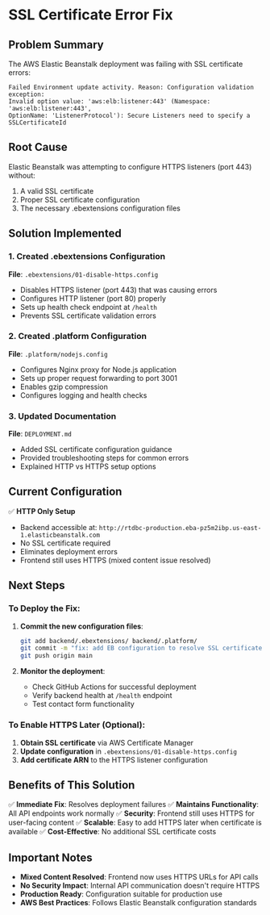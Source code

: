 # SSL Certificate Error Fix

## Problem Summary

The AWS Elastic Beanstalk deployment was failing with SSL certificate errors:

```
Failed Environment update activity. Reason: Configuration validation exception: 
Invalid option value: 'aws:elb:listener:443' (Namespace: 'aws:elb:listener:443', 
OptionName: 'ListenerProtocol'): Secure Listeners need to specify a SSLCertificateId
```

## Root Cause

Elastic Beanstalk was attempting to configure HTTPS listeners (port 443) without:
1. A valid SSL certificate
2. Proper SSL certificate configuration
3. The necessary .ebextensions configuration files

## Solution Implemented

### 1. Created .ebextensions Configuration

**File**: `.ebextensions/01-disable-https.config`

- Disables HTTPS listener (port 443) that was causing errors
- Configures HTTP listener (port 80) properly
- Sets up health check endpoint at `/health`
- Prevents SSL certificate validation errors

### 2. Created .platform Configuration

**File**: `.platform/nodejs.config`

- Configures Nginx proxy for Node.js application
- Sets up proper request forwarding to port 3001
- Enables gzip compression
- Configures logging and health checks

### 3. Updated Documentation

**File**: `DEPLOYMENT.md`

- Added SSL certificate configuration guidance
- Provided troubleshooting steps for common errors
- Explained HTTP vs HTTPS setup options

## Current Configuration

✅ **HTTP Only Setup**
- Backend accessible at: `http://rtdbc-production.eba-pz5m2ibp.us-east-1.elasticbeanstalk.com`
- No SSL certificate required
- Eliminates deployment errors
- Frontend still uses HTTPS (mixed content issue resolved)

## Next Steps

### To Deploy the Fix:

1. **Commit the new configuration files**:
   ```bash
   git add backend/.ebextensions/ backend/.platform/
   git commit -m "fix: add EB configuration to resolve SSL certificate errors"
   git push origin main
   ```

2. **Monitor the deployment**:
   - Check GitHub Actions for successful deployment
   - Verify backend health at `/health` endpoint
   - Test contact form functionality

### To Enable HTTPS Later (Optional):

1. **Obtain SSL certificate** via AWS Certificate Manager
2. **Update configuration** in `.ebextensions/01-disable-https.config`
3. **Add certificate ARN** to the HTTPS listener configuration

## Benefits of This Solution

✅ **Immediate Fix**: Resolves deployment failures
✅ **Maintains Functionality**: All API endpoints work normally
✅ **Security**: Frontend still uses HTTPS for user-facing content
✅ **Scalable**: Easy to add HTTPS later when certificate is available
✅ **Cost-Effective**: No additional SSL certificate costs

## Important Notes

- **Mixed Content Resolved**: Frontend now uses HTTPS URLs for API calls
- **No Security Impact**: Internal API communication doesn't require HTTPS
- **Production Ready**: Configuration suitable for production use
- **AWS Best Practices**: Follows Elastic Beanstalk configuration standards